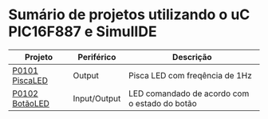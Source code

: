 # Sumário de projetos utilizando o uC **PIC16F887** e **SimulIDE**

Projeto	            | Periférico    | Descrição
------------------- | ------------- | -----------------------
[P0101](https://github.com/JoseWRPereira/P0101-piscaLED) [PiscaLED](https://josewrpereira.github.io/ddp/2020/P0101-piscaLED/)	    | Output        | Pisca LED com freqência de 1Hz
[P0102](https://github.com/JoseWRPereira/P0102-botaoLED) [BotãoLED](https://josewrpereira.github.io/ddp/2020/P0102-botaoLED/)	    | Input/Output  | LED comandado de acordo com o estado do botão